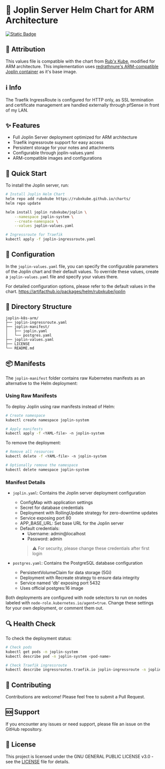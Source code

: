 # 💾 Joplin Server Helm Chart for ARM Architecture

[![Static Badge](https://img.shields.io/badge/Helm-Chart-white?style=flat&logo=helm&logoColor=white&logoSize=auto&labelColor=black)](https://helm.sh/)

## 🙏 Attribution

This values file is compatible with the chart from [Rub'x Kube](https://artifacthub.io/packages/helm/rubxkube/joplin), modified for ARM architecture. This implementation uses [redrathnure's ARM-compatible Joplin container](https://hub.docker.com/r/redrathnure/joplin) as it's base image.

## ℹ️ Info

The Traefik IngressRoute is configured for HTTP only, as SSL termination and certificate management are handled externally through pfSense in front of my LAN.

## ✨ Features

- Full Joplin Server deployment optimized for ARM architecture
- Traefik ingressroute support for easy access
- Persistent storage for your notes and attachments
- Configurable through joplin-values.yaml
- ARM-compatible images and configurations

## 🚀 Quick Start

To install the Joplin server, run:

```bash
# Install Joplin Helm Chart
helm repo add rubxkube https://rubxkube.github.io/charts/
helm repo update

helm install joplin rubxkube/joplin \
    --namespace joplin-system \
    --create-namespace \
    --values joplin-values.yaml

# Ingressroute for Traefik
kubectl apply -f joplin-ingressroute.yaml
```

## 🔧 Configuration

In the `joplin-values.yaml` file, you can specify the configurable parameters of the Joplin chart and their default values. To override these values, create a `joplin-values.yaml` file and specify your values there.

For detailed configuration options, please refer to the default values in the chart.
https://artifacthub.io/packages/helm/rubxkube/joplin

## 📝 Directory Structure

```
joplin-k8s-arm/
├── joplin-ingressroute.yaml
├── joplin-manifest/
│   ├── joplin.yaml
│   └── postgres.yaml
├── joplin-values.yaml
├── LICENSE
└── README.md
```

## 📦 Manifests

The `joplin-manifest` folder contains raw Kubernetes manifests as an alternative to the Helm deployment:

### Using Raw Manifests

To deploy Joplin using raw manifests instead of Helm:

```bash
# Create namespace
kubectl create namespace joplin-system

# Apply manifests
kubectl apply -f <YAML-file> -n joplin-system
```

To remove the deployment:

```bash
# Remove all resources
kubectl delete -f <YAML-file> -n joplin-system

# Optionally remove the namespace
kubectl delete namespace joplin-system
```

### Manifest Details

- `joplin.yaml`: Contains the Joplin server deployment configuration
  - ConfigMap with application settings
  - Secret for database credentials
  - Deployment with RollingUpdate strategy for zero-downtime updates
  - Service exposing port 80
  - APP_BASE_URL: Set base URL for the Joplin server
  - Default credentials:
    - Username: admin@localhost
    - Password: admin
    > ⚠️ For security, please change these credentials after first login

- `postgres.yaml`: Contains the PostgreSQL database configuration
  - PersistentVolumeClaim for data storage (5Gi)
  - Deployment with Recreate strategy to ensure data integrity
  - Service named 'db' exposing port 5432
  - Uses official postgres:16 image

Both deployments are configured with node selectors to run on nodes labeled with `node-role.kubernetes.io/agent=true`. Change these settings for your own deployment, or comment them out.

## 🔍 Health Check

To check the deployment status:

```bash
# Check pods
kubectl get pods -n joplin-system
kubectl describe pod -n joplin-system <pod-name>

# Check Traefik ingressroute
kubectl describe ingressroutes.traefik.io joplin-ingressroute -n joplin-system
```

## 🤝 Contributing

Contributions are welcome! Please feel free to submit a Pull Request.

## 🆘 Support

If you encounter any issues or need support, please file an issue on the GitHub repository.

## 📄 License

This project is licensed under the GNU GENERAL PUBLIC LICENSE v3.0 - see the [LICENSE](LICENSE) file for details.
